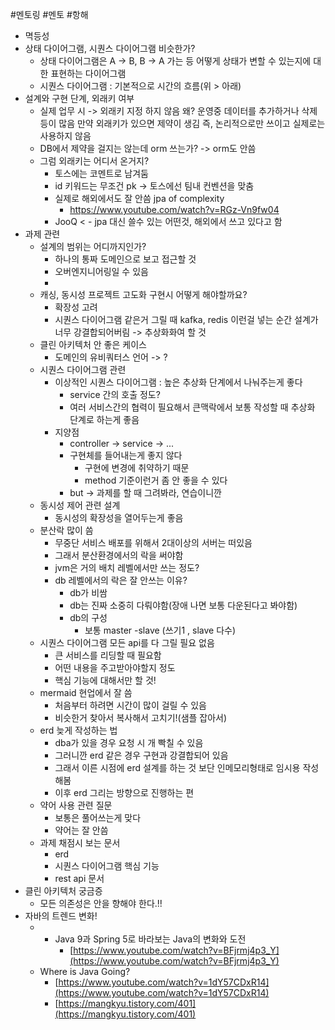 #멘토링 #멘토 #항해

- 멱등성
- 상태 다이어그램, 시퀀스 다이어그램 비슷한가?
	- 상태 다이어그램은 A -> B, B -> A 가는 등 어떻게 상태가 변할 수 있는지에 대한 표현하는 다이어그램
	- 시퀀스 다이어그램 : 기본적으로 시간의 흐름(위 > 아래)
- 설계와 구현 단계, 외래키 여부
	- 실제 업무 시 -> 외래키 지정 하지 않음 왜? 운영중 데이터를 추가하거나 삭제 등이 많음 만약 외래키가 있으면 제약이 생김 즉, 논리적으로만 쓰이고 실제로는 사용하지 않음
	- DB에서 제약을 걸지는 않는데 orm 쓰는가? -> orm도 안씀
	- 그럼 외래키는 어디서 온거지? 
		- 토스에는 코멘트로 남겨둠
		- id 키워드는 무조건 pk -> 토스에선 팀내 컨벤션을 맞춤
		- 실제로 해외에서도 잘 안씀 jpa of complexity
			- https://www.youtube.com/watch?v=RGz-Vn9fw04
		- JooQ < - jpa 대신 쓸수 있는 어떤것, 해외에서 쓰고 있다고 함
- 과제 관련
	- 설계의 범위는 어디까지인가?
		- 하나의 통짜 도메인으로 보고 접근할 것
		- 오버엔지니어링일 수 있음
		- 
	- 캐싱, 동시성 프로젝트 고도화 구현시 어떻게 해야할까요?
		- 확장성 고려
		- 시퀀스 다이어그램 같은거 그릴 때 kafka, redis 이런걸 넣는 순간 설계가 너무 강결합되어버림 -> 추상화화여 할 것
	- 클린 아키텍처 안 좋은 케이스
		- 도메인의 유비쿼터스 언어 -> ?
	- 시퀀스 다이어그램 관련
		- 이상적인 시퀀스 다이어그램 : 높은 추상화 단계에서 나눠주는게 좋다
			- service 간의 호출 정도?
			- 여러 서비스간의 협력이 필요해서 큰맥락에서 보통 작성할 때 추상화 단계로 하는게 좋음
		- 지양점
			- controller -> service -> ...
			- 구현체를 들어내는게 좋지 않다
				- 구현에 변경에 취약하기 때문
				- method 기준이런거 좀 안 좋을 수 있다
			- but -> 과제를 할 때 그려봐라, 연습이니깐
	- 동시성 제어 관련 설계
		- 동시성의 확장성을 열어두는게 좋음
	- 분산락 많이 씀
		- 무중단 서비스 배포를 위해서 2대이상의 서버는 떠있음
		- 그래서 분산환경에서의 락을 써야함
		- jvm은 거의 배치 레벨에서만 쓰는 정도?
		- db 레벨에서의 락은 잘 안쓰는 이유?
			- db가 비쌈
			- db는 진짜 소중히 다뤄야함(장애 나면 보통 다운된다고 봐야함)
			- db의 구성
				- 보통 master -slave (쓰기1 , slave 다수)
	- 시퀀스 다이어그램 모든 api를 다 그릴 필요 없음
		- 큰 서비스를 리딩할 때 필요함
		- 어떤 내용을 주고받아야할지 정도
		- 핵심 기능에 대해서만 할 것!
	- mermaid 현업에서 잘 씀
		- 처음부터 하려면 시간이 많이 걸릴 수 있음
		- 비슷한거 찾아서 복사해서 고치기!(샘플 잡아서)
	- erd 늦게 작성하는 법
		- dba가 있을 경우 요청 시 개 빡칠 수 있음
		- 그러니깐 erd 같은 경우 구현과 강결합되어 있음
		- 그래서 이른 시점에 erd 설계를 하는 것 보단 인메모리형태로 임시용 작성해봄
		- 이후 erd 그리는 방향으로 진행하는 편
	- 약어 사용 관련 질문
		- 보통은 풀어쓰는게 맞다
		- 약어는 잘 안씀
	- 과제 채점시 보는 문서
		- erd
		- 시퀀스 다이어그램 핵심 기능
		- rest api 문서
- 클린 아키텍처 궁금증
	- 모든 의존성은 안을 향해야 한다.!!
- 자바의 트렌드 변화!
	- - Java 9과 Spring 5로 바라보는 Java의 변화와 도전 
		- [https://www.youtube.com/watch?v=BFjrmj4p3_Y](https://www.youtube.com/watch?v=BFjrmj4p3_Y) 
	- Where is Java Going? 
		- [https://www.youtube.com/watch?v=1dY57CDxR14](https://www.youtube.com/watch?v=1dY57CDxR14) 
		- [https://mangkyu.tistory.com/401](https://mangkyu.tistory.com/401)
